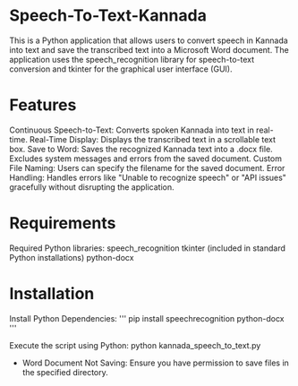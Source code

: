 # Speech-To-Text-Kannada
This is a Python application that allows users to convert speech in Kannada into text and save the transcribed text into a Microsoft Word document. The application uses the speech_recognition library for speech-to-text conversion and tkinter for the graphical user interface (GUI).

# Features
Continuous Speech-to-Text: Converts spoken Kannada into text in real-time.
Real-Time Display: Displays the transcribed text in a scrollable text box.
Save to Word: Saves the recognized Kannada text into a .docx file.
Excludes system messages and errors from the saved document.
Custom File Naming: Users can specify the filename for the saved document.
Error Handling: Handles errors like "Unable to recognize speech" or "API issues" gracefully without disrupting the application.

# Requirements
Required Python libraries:
speech_recognition
tkinter (included in standard Python installations)
python-docx

# Installation
Install Python Dependencies:
''' pip install speechrecognition python-docx '''

Execute the script using Python:
python kannada_speech_to_text.py

* Word Document Not Saving: Ensure you have permission to save files in the specified directory. 
